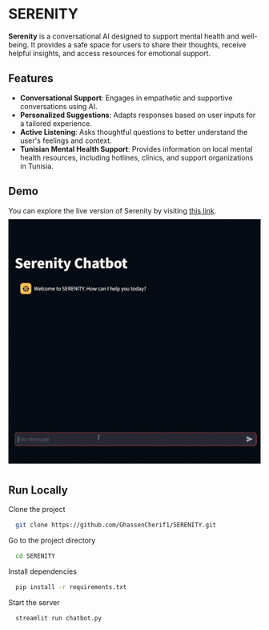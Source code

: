 
# SERENITY

**Serenity** is a conversational AI designed to support mental health and well-being. It provides a safe space for users to share their thoughts, receive helpful insights, and access resources for emotional support.



## Features

- **Conversational Support**: Engages in empathetic and supportive conversations using AI.
- **Personalized Suggestions**: Adapts responses based on user inputs for a tailored experience.
- **Active Listening**: Asks thoughtful questions to better understand the user's feelings and context.
- **Tunisian Mental Health Support**: Provides information on local mental health resources, including hotlines, clinics, and support organizations in Tunisia.


## Demo
You can explore the live version of Serenity by visiting [this link](https://serenity-2ncqtftif75uj2dtkpngjf.streamlit.app/).
![SERENITY In Action](https://github.com/GhassenCherif1/SERENITY/blob/master/Demo.gif)


## Run Locally

Clone the project

```bash
  git clone https://github.com/GhassenCherif1/SERENITY.git
```

Go to the project directory

```bash
  cd SERENITY
```

Install dependencies

```bash
  pip install -r requirements.txt
```

Start the server

```bash
  streamlit run chatbot.py
```

